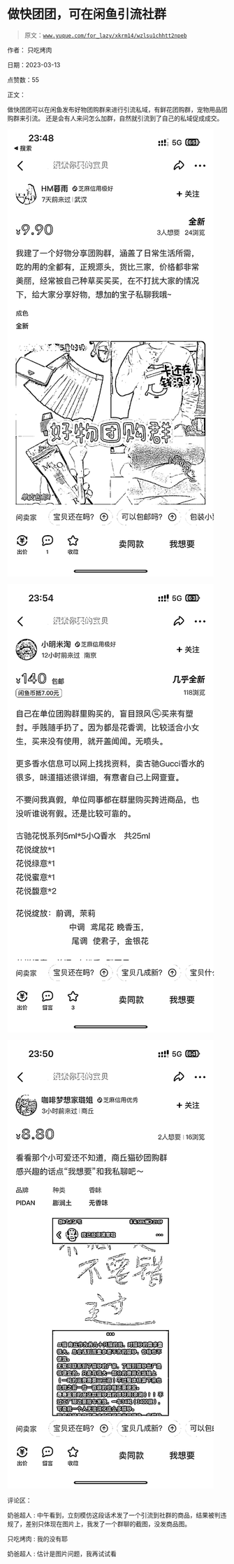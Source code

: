 # 做快团团，可在闲鱼引流社群

> 原文：[`www.yuque.com/for_lazy/xkrm14/wzlsu1chhtt2npeb`](https://www.yuque.com/for_lazy/xkrm14/wzlsu1chhtt2npeb)

作者： 只吃烤肉

日期：2023-03-13

点赞数：55

正文：

做快团团可以在闲鱼发布好物团购群来进行引流私域，有鲜花团购群，宠物用品团购群来引流。 还是会有人来问怎么加群，自然就引流到了自己的私域促成成交。

![](img/0abf9282193c063c4480291a141211cb.png)  

![](img/506de64abc3135668d66beb6d3a361d2.png)  

![](img/ef74aef0fbe9775290e8bab414c87df7.png)  

评论区：

奶爸超人 : 中午看到，立刻模仿这段话术发了一个引流到社群的商品，结果被判违规了，差别只体现在图片上，我发了一个群聊的截图，没发商品图。

只吃烤肉 : 我的没有耶

奶爸超人 : 估计是图片问题，我再试试看



